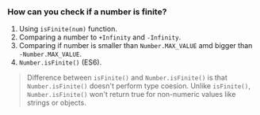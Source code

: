### How can you check if a number is finite?

1. Using `isFinite(num)` function.
2. Comparing a number to `+Infinity` and `-Infinity`.
3. Comparing if number is smaller than `Number.MAX_VALUE` amd bigger than `-Number.MAX_VALUE`.
4. `Number.isFinite()` (ES6).

> Difference between `isFinite()` and `Number.isFinite()` is that `Number.isFinite()` doesn't perform type coesion. Unlike `isFinite()`, `Number.isFinite()` won't return true for non-numeric values like strings or objects.